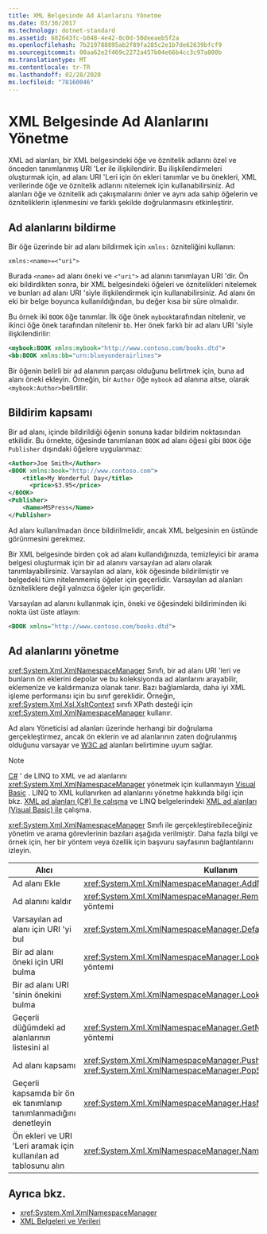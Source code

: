 ```yaml
---
title: XML Belgesinde Ad Alanlarını Yönetme
ms.date: 03/30/2017
ms.technology: dotnet-standard
ms.assetid: 682643fc-b848-4e42-8c0d-50deeaeb5f2a
ms.openlocfilehash: 7b219788895ab2f89fa285c2e1b7de62639bfcf9
ms.sourcegitcommit: 00aa62e2f469c2272a457b04e66b4cc3c97a800b
ms.translationtype: MT
ms.contentlocale: tr-TR
ms.lasthandoff: 02/28/2020
ms.locfileid: "78160046"
---
```

# <a name="managing-namespaces-in-an-xml-document"></a>XML Belgesinde Ad Alanlarını Yönetme
XML ad alanları, bir XML belgesindeki öğe ve öznitelik adlarını özel ve önceden tanımlanmış URI 'Ler ile ilişkilendirir. Bu ilişkilendirmeleri oluşturmak için, ad alanı URI 'Leri için ön ekleri tanımlar ve bu önekleri, XML verilerinde öğe ve öznitelik adlarını nitelemek için kullanabilirsiniz. Ad alanları öğe ve öznitelik adı çakışmalarını önler ve aynı ada sahip öğelerin ve özniteliklerin işlenmesini ve farklı şekilde doğrulanmasını etkinleştirir.  
  
<a name="declare"></a>
## <a name="declaring-namespaces"></a>Ad alanlarını bildirme  
 Bir öğe üzerinde bir ad alanı bildirmek için `xmlns:` özniteliğini kullanın:  
  
 `xmlns:<name>=<"uri">`  
  
 Burada `<name>` ad alanı öneki ve `<"uri">` ad alanını tanımlayan URI 'dir. Ön eki bildirdikten sonra, bir XML belgesindeki öğeleri ve öznitelikleri nitelemek ve bunları ad alanı URI 'siyle ilişkilendirmek için kullanabilirsiniz. Ad alanı ön eki bir belge boyunca kullanıldığından, bu değer kısa bir süre olmalıdır.  
  
 Bu örnek iki `BOOK` öğe tanımlar. İlk öğe önek `mybook`tarafından nitelenir, ve ikinci öğe önek tarafından nitelenir `bb`. Her önek farklı bir ad alanı URI 'siyle ilişkilendirilir:  
  
```xml  
<mybook:BOOK xmlns:mybook="http://www.contoso.com/books.dtd">  
<bb:BOOK xmlns:bb="urn:blueyonderairlines">  
```  
  
 Bir öğenin belirli bir ad alanının parçası olduğunu belirtmek için, buna ad alanı öneki ekleyin. Örneğin, bir `Author` öğe `mybook` ad alanına aitse, olarak `<mybook:Author>`belirtilir.  
  
<a name="scope"></a>
## <a name="declaration-scope"></a>Bildirim kapsamı  
 Bir ad alanı, içinde bildirildiği öğenin sonuna kadar bildirim noktasından etkilidir. Bu örnekte, öğesinde tanımlanan `BOOK` ad alanı öğesi gibi `BOOK` öğe `Publisher` dışındaki öğelere uygulanmaz:  
  
```xml  
<Author>Joe Smith</Author>  
<BOOK xmlns:book="http://www.contoso.com">  
    <title>My Wonderful Day</title>  
      <price>$3.95</price>  
</BOOK>  
<Publisher>  
    <Name>MSPress</Name>  
</Publisher>  
```  
  
 Ad alanı kullanılmadan önce bildirilmelidir, ancak XML belgesinin en üstünde görünmesini gerekmez.  
  
 Bir XML belgesinde birden çok ad alanı kullandığınızda, temizleyici bir arama belgesi oluşturmak için bir ad alanını varsayılan ad alanı olarak tanımlayabilirsiniz. Varsayılan ad alanı, kök öğesinde bildirilmiştir ve belgedeki tüm nitelenmemiş öğeler için geçerlidir. Varsayılan ad alanları özniteliklere değil yalnızca öğeler için geçerlidir.  
  
 Varsayılan ad alanını kullanmak için, öneki ve öğesindeki bildiriminden iki nokta üst üste atlayın:  
  
```xml  
<BOOK xmlns="http://www.contoso.com/books.dtd">  
```  
  
## <a name="managing-namespaces"></a>Ad alanlarını yönetme  
 <xref:System.Xml.XmlNamespaceManager> Sınıfı, bir ad alanı URI 'leri ve bunların ön eklerini depolar ve bu koleksiyonda ad alanlarını arayabilir, eklemenize ve kaldırmanıza olanak tanır. Bazı bağlamlarda, daha iyi XML işleme performansı için bu sınıf gereklidir. Örneğin, <xref:System.Xml.Xsl.XsltContext> sınıfı XPath desteği için <xref:System.Xml.XmlNamespaceManager> kullanır.  
  
 Ad alanı Yöneticisi ad alanları üzerinde herhangi bir doğrulama gerçekleştirmez, ancak ön eklerin ve ad alanlarının zaten doğrulanmış olduğunu varsayar ve [W3C ad](https://www.w3.org/TR/REC-xml-names/) alanları belirtimine uyum sağlar.  
  
> [!NOTE]
> [C#](../../../csharp/programming-guide/concepts/linq/linq-to-xml-overview.md) ' de LINQ to XML ve ad alanlarını <xref:System.Xml.XmlNamespaceManager> yönetmek için kullanmayın [Visual Basic](../../../visual-basic/programming-guide/concepts/linq/linq-to-xml.md) . LINQ to XML kullanırken ad alanlarını yönetme hakkında bilgi için bkz. [XML ad alanları (C#) Ile çalışma](../../../csharp/programming-guide/concepts/linq/namespaces-overview-linq-to-xml.md) ve LINQ belgelerindeki [XML ad alanları (Visual Basic) ile](../../../visual-basic/programming-guide/concepts/linq/working-with-xml-namespaces.md) çalışma.  
  
 <xref:System.Xml.XmlNamespaceManager> Sınıfı ile gerçekleştirebileceğiniz yönetim ve arama görevlerinin bazıları aşağıda verilmiştir. Daha fazla bilgi ve örnek için, her bir yöntem veya özellik için başvuru sayfasının bağlantılarını izleyin.  
  
|Alıcı|Kullanım|  
|--------|---------|  
|Ad alanı Ekle|<xref:System.Xml.XmlNamespaceManager.AddNamespace%2A> yöntemi|  
|Ad alanını kaldır|<xref:System.Xml.XmlNamespaceManager.RemoveNamespace%2A> yöntemi|  
|Varsayılan ad alanı için URI 'yi bul|<xref:System.Xml.XmlNamespaceManager.DefaultNamespace%2A>özelliði|  
|Bir ad alanı öneki için URI bulma|<xref:System.Xml.XmlNamespaceManager.LookupNamespace%2A> yöntemi|  
|Bir ad alanı URI 'sinin önekini bulma|<xref:System.Xml.XmlNamespaceManager.LookupPrefix%2A> yöntemi|  
|Geçerli düğümdeki ad alanlarının listesini al|<xref:System.Xml.XmlNamespaceManager.GetNamespacesInScope%2A> yöntemi|  
|Ad alanı kapsamı|<xref:System.Xml.XmlNamespaceManager.PushScope%2A>ve <xref:System.Xml.XmlNamespaceManager.PopScope%2A> yöntemleri|  
|Geçerli kapsamda bir ön ek tanımlanıp tanımlanmadığını denetleyin|<xref:System.Xml.XmlNamespaceManager.HasNamespace%2A> yöntemi|  
|Ön ekleri ve URI 'Leri aramak için kullanılan ad tablosunu alın|<xref:System.Xml.XmlNamespaceManager.NameTable%2A>özelliði|  
  
## <a name="see-also"></a>Ayrıca bkz.

- <xref:System.Xml.XmlNamespaceManager>
- [XML Belgeleri ve Verileri](../../../../docs/standard/data/xml/index.md)
